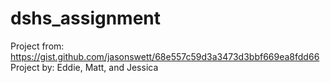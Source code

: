 # dshs_assignment
Project from: https://gist.github.com/jasonswett/68e557c59d3a3473d3bbf669ea8fdd66
Project by: Eddie, Matt, and Jessica 
